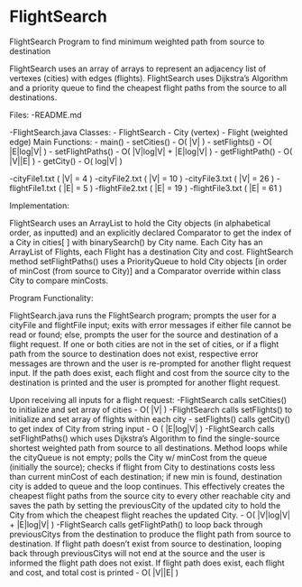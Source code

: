 # FlightSearch
FlightSearch Program to find minimum weighted path from source to destination

FlightSearch uses an array of arrays to represent an adjacency list of vertexes (cities) with edges (flights).
FlightSearch uses Dijkstra’s Algorithm and a priority queue to find the cheapest flight paths from the source to all destinations.

Files:
-README.md

-FlightSearch.java
    Classes:
	- FlightSearch
	- City (vertex)
	- Flight (weighted edge)
    Main Functions:
	- main()
	- setCities() - 	O( |V| )
	- setFlights() - 	O( |E|log|V| )
	- setFlightPaths() - 	O( |V|log|V| + |E|log|V| )
	- getFlightPath() - 	O( |V||E| )
	- getCity() - 		O( log|V| )

-cityFile1.txt  ( |V| = 4 )
-cityFile2.txt  ( |V| = 10 )
-cityFile3.txt  ( |V| = 26 )
-flightFile1.txt  ( |E| = 5 ) 
-flightFile2.txt  ( |E| = 19 )
-flightFile3.txt  ( |E| = 61 )

Implementation:

FlightSearch uses an ArrayList to hold the City objects (in alphabetical order, as inputted) and an explicitly declared Comparator to get the index of a City in cities[ ] with binarySearch() by City name. Each City has an ArrayList of Flights, each Flight has a destination City and cost. FlightSearch method setFlightPaths() uses a PriorityQueue to hold City objects [in order of minCost (from source to City)] and a Comparator override within class City to compare minCosts. 


Program Functionality:

FlightSearch.java runs the FlightSearch program; prompts the user for a cityFile and flightFile input; exits with error messages if either file cannot be read or found; else, prompts the user for the source and destination of a flight request. If one or both cities are not in the set of cities, or if a flight path from the source to destination does not exist, respective error messages are thrown and the user is re-prompted for another flight request input.  If the path does exist, each flight and cost from the source city to the destination is printed and the user is prompted for another flight request. 

Upon receiving all inputs for a flight request:
-FlightSearch calls setCities() to initialize and set array of cities - O( |V| )
-FlightSearch calls setFlights() to initialize and set array of flights within each city
	- setFlights() calls getCity() to get index of City from string input
	- O ( |E|log|V| )
-FlightSearch calls setFlightPaths() which uses Dijkstra’s Algorithm to find the single-source shortest weighted path from source to all destinations. Method loops while the cityQueue is not empty; polls the City w/ minCost from the queue (initially the source); checks if flight from City to destinations costs less than current minCost of each destination; if new min is found, destination city is added to queue and the loop continues.  This effectively creates the cheapest flight paths from the source city to every other reachable city and saves the path by setting the previousCity of the updated city to hold the City from which the cheapest flight reaches the updated City. 
	- O( |V|log|V| + |E|log|V| )
-FlightSearch calls getFlightPath() to loop back through previousCitys from the destination to produce the flight path from source to destination. If flight path doesn’t exist from source to destination, looping back through previousCitys will not end at the source and the user is informed the flight path does not exist.  If flight path does exist, each flight and cost, and total cost is printed
	- O( |V||E| )
